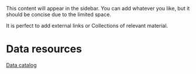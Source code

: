 ---
---

This content will appear in the sidebar. You can add whatever you like, but it
should be concise due to the limited space.

It is perfect to add external links or Collections of relevant material.

# Data resources

[Data catalog](https://docs.google.com/spreadsheets/d/1NblQP0IGxXDUOXgqhzp03acPUMc2XJ6u_vPgWHC8OMk/edit?usp=sharing)
